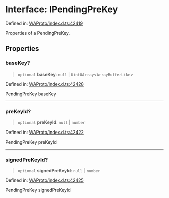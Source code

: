 # Interface: IPendingPreKey

Defined in: [WAProto/index.d.ts:42419](https://github.com/Fokusdotid/bail/blob/3856b89f13bbe82f2e10396a28cd4ef2089de845/WAProto/index.d.ts#L42419)

Properties of a PendingPreKey.

## Properties

### baseKey?

> `optional` **baseKey**: `null` \| `Uint8Array`\<`ArrayBufferLike`\>

Defined in: [WAProto/index.d.ts:42428](https://github.com/Fokusdotid/bail/blob/3856b89f13bbe82f2e10396a28cd4ef2089de845/WAProto/index.d.ts#L42428)

PendingPreKey baseKey

***

### preKeyId?

> `optional` **preKeyId**: `null` \| `number`

Defined in: [WAProto/index.d.ts:42422](https://github.com/Fokusdotid/bail/blob/3856b89f13bbe82f2e10396a28cd4ef2089de845/WAProto/index.d.ts#L42422)

PendingPreKey preKeyId

***

### signedPreKeyId?

> `optional` **signedPreKeyId**: `null` \| `number`

Defined in: [WAProto/index.d.ts:42425](https://github.com/Fokusdotid/bail/blob/3856b89f13bbe82f2e10396a28cd4ef2089de845/WAProto/index.d.ts#L42425)

PendingPreKey signedPreKeyId
